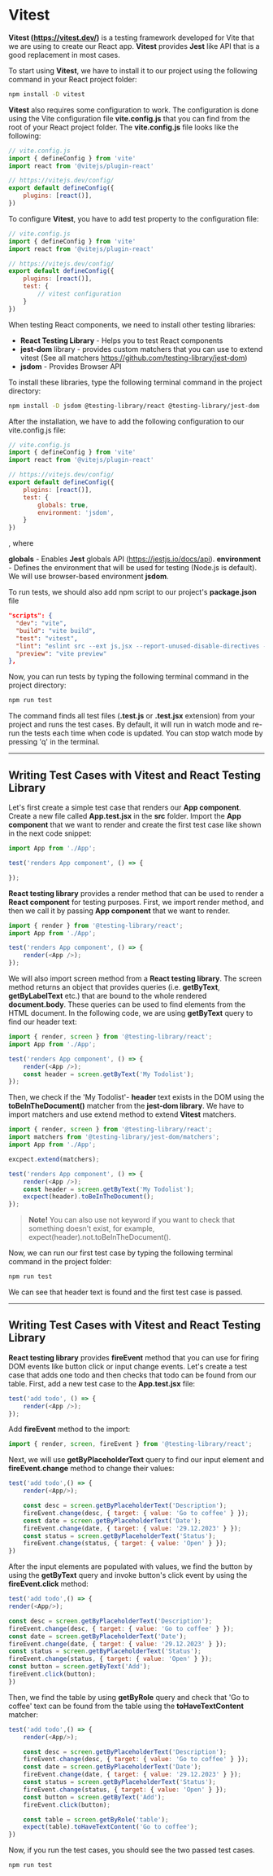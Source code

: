 # Vitest

**Vitest (https://vitest.dev/)** is a testing framework developed for Vite that we are using to create our React app. **Vitest** provides **Jest** like API that is a good replacement in most cases.

To start using **Vitest**, we have to install it to our project using the following command in your React project folder:

```bash
npm install -D vitest
```

**Vitest** also requires some configuration to work. The configuration is done using the Vite configuration file **vite.config.js** that you can find from the root of your React project folder. The **vite.config.js** file looks like the following:

```javascript
// vite.config.js
import { defineConfig } from 'vite'
import react from '@vitejs/plugin-react'

// https://vitejs.dev/config/
export default defineConfig({
    plugins: [react()],
})
```

To configure **Vitest**, you have to add test property to the configuration file:

```javascript
// vite.config.js
import { defineConfig } from 'vite'
import react from '@vitejs/plugin-react'

// https://vitejs.dev/config/
export default defineConfig({
    plugins: [react()], 
    test: {
        // vitest configuration
    }
})
```

When testing React components, we need to install other testing libraries:
- **React Testing Library** - Helps you to test React components
- **jest-dom** library - provides custom matchers that you can use to extend vitest (See all matchers https://github.com/testing-library/jest-dom)
- **jsdom** - Provides Browser API

To install these libraries, type the following terminal command in the project directory:

```bash
npm install -D jsdom @testing-library/react @testing-library/jest-dom
```

After the installation, we have to add the following configuration to our vite.config.js file:

```javascript
// vite.config.js
import { defineConfig } from 'vite'
import react from '@vitejs/plugin-react'

// https://vitejs.dev/config/
export default defineConfig({
    plugins: [react()], 
    test: {
        globals: true, 
        environment: 'jsdom',
    }
})
```
, where

**globals** - Enables **Jest** globals API (https://jestjs.io/docs/api).
**environment** - Defines the environment that will be used for testing (Node.js is default). We will use browser-based environment **jsdom**.

To run tests, we should also add npm script to our project's **package.json** file

```json
"scripts": {
  "dev": "vite",
  "build": "vite build",
  "test": "vitest",
  "lint": "eslint src --ext js,jsx --report-unused-disable-directives --max-warnings 0",
  "preview": "vite preview"
},
```

Now, you can run tests by typing the following terminal command in the project directory:

```bash
npm run test
```

The command finds all test files (**.test.js** or **.test.jsx** extension) from your project and runs the test cases. By default, it will run in watch mode and re-run the tests each time when code is updated. You can stop watch mode by pressing 'q' in the terminal.

---

## Writing Test Cases with Vitest and React Testing Library

Let's first create a simple test case that renders our **App component**. Create a new file called **App.test.jsx** in the **src** folder. Import the **App component** that we want to render and create the first test case like shown in the next code snippet:

```javascript
import App from './App';

test('renders App component', () => {

});
```

**React testing library** provides a render method that can be used to render a **React component** for testing purposes. First, we import render method, and then we call it by passing **App component** that we want to render.

```javascript
import { render } from '@testing-library/react';
import App from './App';

test('renders App component', () => {
    render(<App />);
});
```

We will also import screen method from a **React testing library**. The screen method returns an object that provides queries (i.e. **getByText**, **getByLabelText** etc.) that are bound to the whole rendered **document.body**. These queries can be used to find elements from the HTML document. In the following code, we are using **getByText** query to find our header text:

```javascript
import { render, screen } from '@testing-library/react';
import App from './App';

test('renders App component', () => {
    render(<App />);
    const header = screen.getByText('My Todolist');
});
```

Then, we check if the 'My Todolist'- **header** text exists in the DOM using the **toBeInTheDocument()** matcher from the **jest-dom library**. We have to import matchers and use extend method to extend **Vitest** matchers.

```javascript
import { render, screen } from '@testing-library/react';
import matchers from '@testing-library/jest-dom/matchers';
import App from './App';

excpect.extend(matchers);

test('renders App component', () => {
    render(<App />);
    const header = screen.getByText('My Todolist');
    excpect(header).toBeInTheDocument();
});
```

> **Note!** You can also use not keyword if you want to check that something doesn't exist, for example, expect(header).not.toBeInTheDocument().

Now, we can run our first test case by typing the following terminal command in the project folder:

```bash
npm run test
```

We can see that header text is found and the first test case is passed.

---

## Writing Test Cases with Vitest and React Testing Library

**React testing library** provides **fireEvent** method that you can use for firing DOM events like button click or input change events. Let's create a test case that adds one todo and then checks that todo can be found from our table. First, add a new test case to the **App.test.jsx** file:

```javascript
test('add todo', () => {
    render(<App />);
});
```

Add **fireEvent** method to the import:

```javascript
import { render, screen, fireEvent } from '@testing-library/react';
```

Next, we will use **getByPlaceholderText** query to find our input element and **fireEvent.change** method to change their values:

```javascript
test('add todo',() => {
    render(<App/>);

    const desc = screen.getByPlaceholderText('Description');
    fireEvent.change(desc, { target: { value: 'Go to coffee' } });
    const date = screen.getByPlaceholderText('Date');
    fireEvent.change(date, { target: { value: '29.12.2023' } });
    const status = screen.getByPlaceholderText('Status');
    fireEvent.change(status, { target: { value: 'Open' } });
})
```

After the input elements are populated with values, we find the button by using the **getByText** query and invoke button's click event by using the **fireEvent.click** method:

```javascript
test('add todo',() => {
render(<App/>);

const desc = screen.getByPlaceholderText('Description');
fireEvent.change(desc, { target: { value: 'Go to coffee' } });
const date = screen.getByPlaceholderText('Date');
fireEvent.change(date, { target: { value: '29.12.2023' } });
const status = screen.getByPlaceholderText('Status');
fireEvent.change(status, { target: { value: 'Open' } });
const button = screen.getByText('Add');
fireEvent.click(button);
})
```

Then, we find the table by using **getByRole** query and check that 'Go to coffee' text can be found from the table using the **toHaveTextContent** matcher:

```javascript
test('add todo',() => {
    render(<App/>);

    const desc = screen.getByPlaceholderText('Description');
    fireEvent.change(desc, { target: { value: 'Go to coffee' } });
    const date = screen.getByPlaceholderText('Date');
    fireEvent.change(date, { target: { value: '29.12.2023' } });
    const status = screen.getByPlaceholderText('Status');
    fireEvent.change(status, { target: { value: 'Open' } });
    const button = screen.getByText('Add');
    fireEvent.click(button);

    const table = screen.getByRole('table');
    expect(table).toHaveTextContent('Go to coffee');
})
```

Now, if you run the test cases, you should see the two passed test cases.

```bash
npm run test
```

